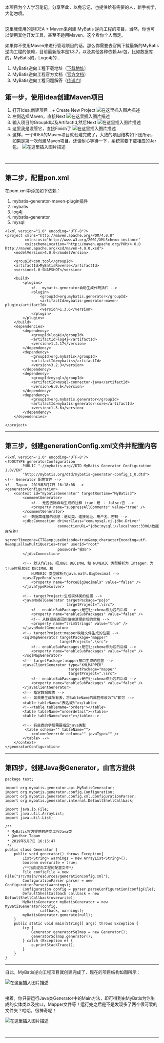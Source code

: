 本项目为个人学习笔记，分享至此，以免忘记，也提供给有需要的人，新手初学，大佬勿喷。

<br>
这里我使用的是IDEA + Maven来创建 MyBatis 逆向工程的项目，当然，你也可以使用其他开发工具，甚至不适用Maven，这个看你个人而定。

如果你不使用Maven来进行管理项目的话，那么你需要去官网下载最新的MyBatis逆向工程的依赖，目前最新版本是1.3.7，以及其他各种依赖Jar包，比如数据库的，MyBatis的，Logo4j的...

1. MyBatis逆向工程下载地址（[下载地址](https://github.com/mybatis/generator/releases "MyBatis逆向工程下载地址")）
2. MyBatis逆向工程官方文档（[官方文档](http://www.mybatis.org/generator/ "MyBatis逆向工程官方文档")）
3. MyBatis逆向工程问题解答（[传送门](http://www.baidu.com "MyBatis逆向工程万能解决")）

## 第一步，使用Idea创建Maven项目

1. 打开Idea,新建项目：+ Create New Project
![在这里插入图片描述](https://img-blog.csdnimg.cn/20190507184033294.png?x-oss-process=image/watermark,type_ZmFuZ3poZW5naGVpdGk,shadow_10,text_aHR0cHM6Ly9ibG9nLmNzZG4ubmV0L3UwMTEyNzkwMDI=,size_16,color_FFFFFF,t_70)
2. 左侧选择Maven，直接Next
![在这里插入图片描述](https://img-blog.csdnimg.cn/20190507184106155.png?x-oss-process=image/watermark,type_ZmFuZ3poZW5naGVpdGk,shadow_10,text_aHR0cHM6Ly9ibG9nLmNzZG4ubmV0L3UwMTEyNzkwMDI=,size_16,color_FFFFFF,t_70)
3. 输入项目的GroupId以及ArtifactId,然后Next
![在这里插入图片描述](https://img-blog.csdnimg.cn/20190507184113915.png?x-oss-process=image/watermark,type_ZmFuZ3poZW5naGVpdGk,shadow_10,text_aHR0cHM6Ly9ibG9nLmNzZG4ubmV0L3UwMTEyNzkwMDI=,size_16,color_FFFFFF,t_70)
4. 这里我是没管它，直接Finish了
![在这里插入图片描述](https://img-blog.csdnimg.cn/20190507184120876.png?x-oss-process=image/watermark,type_ZmFuZ3poZW5naGVpdGk,shadow_10,text_aHR0cHM6Ly9ibG9nLmNzZG4ubmV0L3UwMTEyNzkwMDI=,size_16,color_FFFFFF,t_70)
5. 这样，一个IDEA的Maven项目就创建完成了，大致的项目结构如下图所示，如果是第一次创建Maven项目，还请耐心等待一下，系统需要下载相应的Jar包。
![在这里插入图片描述](https://img-blog.csdnimg.cn/20190507184131900.png?x-oss-process=image/watermark,type_ZmFuZ3poZW5naGVpdGk,shadow_10,text_aHR0cHM6Ly9ibG9nLmNzZG4ubmV0L3UwMTEyNzkwMDI=,size_16,color_FFFFFF,t_70)
<br>
<hr>

## 第二步，配置pon.xml
在pom.xml中添加如下依赖：
<p>

 1. mybatis-generator-maven-plugin插件
 2. mybatis
 3. log4j
 4. mybatis-generator
 5. mysql<br></p>

```
<?xml version="1.0" encoding="UTF-8"?>
<project xmlns="http://maven.apache.org/POM/4.0.0"
         xmlns:xsi="http://www.w3.org/2001/XMLSchema-instance"
         xsi:schemaLocation="http://maven.apache.org/POM/4.0.0 http://maven.apache.org/xsd/maven-4.0.0.xsd">
    <modelVersion>4.0.0</modelVersion>

    <groupId>com.tool</groupId>
    <artifactId>MyBatisReverse</artifactId>
    <version>1.0-SNAPSHOT</version>

    <build>
        <plugins>
            <!-- mybatis-generator自动生成代码插件 -->
            <plugin>
                <groupId>org.mybatis.generator</groupId>
                <artifactId>mybatis-generator-maven-plugin</artifactId>
                <version>1.3.6</version>
            </plugin>
        </plugins>
    </build>
    <dependencies>
        <dependency>
            <groupId>log4j</groupId>
            <artifactId>log4j</artifactId>
            <version>1.2.17</version>
        </dependency>
        <dependency>
            <groupId>org.mybatis</groupId>
            <artifactId>mybatis</artifactId>
            <version>3.2.3</version>
        </dependency>
        <dependency>
            <groupId>mysql</groupId>
            <artifactId>mysql-connector-java</artifactId>
            <version>6.0.6</version>
        </dependency>
        <dependency>
            <groupId>org.mybatis.generator</groupId>
            <artifactId>mybatis-generator-core</artifactId>
            <version>1.3.6</version>
        </dependency>
    </dependencies>

</project>
```

<hr>

## 第三步，创建generationConfig.xml文件并配置内容

```
<?xml version='1.0' encoding='UTF-8'?>
<!DOCTYPE generatorConfiguration
        PUBLIC "-//mybatis.org//DTD MyBatis Generator Configuration 1.0//EN"
        "http://mybatis.org/dtd/mybatis-generator-config_1_0.dtd">
<!-- Generator 配置文件 -->
<!-- Tapan  2019年5月7日 16:18:08 -->
<generatorConfiguration>
    <context id="mybatisGenerator" targetRuntime="MyBatis3">
        <commentGenerator>
            <!-- 是否去除自动生成的注释 true：是 ： false:否 -->
            <property name="suppressAllComments" value="true" />
        </commentGenerator>
        <!--数据库连接的信息：驱动类、连接地址、用户名、密码 -->
        <jdbcConnection driverClass="com.mysql.cj.jdbc.Driver"
                        connectionURL="jdbc:mysql://localhost:3306/数据库名称?
                                serverTimezone=CTT&amp;useUnicode=true&amp;characterEncoding=utf-8&amp;allowMultiQueries=true" userId="root"
                        password="密码">
        </jdbcConnection>

        <!-- 默认false，把JDBC DECIMAL 和 NUMERIC 类型解析为 Integer，为 true时把JDBC DECIMAL 和
            NUMERIC 类型解析为java.math.BigDecimal -->
        <javaTypeResolver>
            <property name="forceBigDecimals" value="false" />
        </javaTypeResolver>

        <!-- targetProject:生成实体类的位置 -->
        <javaModelGenerator targetPackage="pojo"
                            targetProject=".\src">
            <!-- enableSubPackages:是否让schema作为包的后缀 -->
            <property name="enableSubPackages" value="false" />
            <!-- 从数据库返回的值被清理前后的空格 -->
            <property name="trimStrings" value="true" />
        </javaModelGenerator>
        <!-- targetProject:mapper映射文件生成的位置 -->
        <sqlMapGenerator targetPackage="mapper"
                         targetProject=".\src">
            <!-- enableSubPackages:是否让schema作为包的后缀 -->
            <property name="enableSubPackages" value="false" />
        </sqlMapGenerator>
        <!-- targetPackage：mapper接口生成的位置 -->
        <javaClientGenerator type="XMLMAPPER"
                             targetPackage="mapper"
                             targetProject=".\src">
            <!-- enableSubPackages:是否让schema作为包的后缀 -->
            <property name="enableSubPackages" value="false" />
        </javaClientGenerator>
        <!-- 指定数据库表 -->
        <!-- 如果要生成所有表，将tableName的属性修改为“%”即可 -->
        <table tableName="表名或%"></table>
        <!--<table tableName="orders"></table>
        <table tableName="orderdetail"></table>
        <table tableName="user"></table>-->

        <!-- 有些表的字段需要指定java类型
         <table schema="" tableName="">
            <columnOverride column="" javaType="" />
        </table> -->
    </context>
</generatorConfiguration>
```

 
 <hr>
 
## 第四步，创建Java类Generator，由官方提供

```
package test;

import org.mybatis.generator.api.MyBatisGenerator;
import org.mybatis.generator.config.Configuration;
import org.mybatis.generator.config.xml.ConfigurationParser;
import org.mybatis.generator.internal.DefaultShellCallback;

import java.io.File;
import java.util.ArrayList;
import java.util.List;

/**
 * MyBatis官方提供的逆向工程Java类
 * @author Tapan
 * 2019年5月7日 16:15:47
 */
public class Generator {
    public void generator() throws Exception{
        List<String> warnings = new ArrayList<String>();
        boolean overwrite = true;
        /**指向逆向工程的配置文件*/
        File configFile = new File("src/main/resources/generationConfig.xml");
        ConfigurationParser parser = new ConfigurationParser(warnings);
        Configuration config = parser.parseConfiguration(configFile);
        DefaultShellCallback callback = new DefaultShellCallback(overwrite);
        MyBatisGenerator myBatisGenerator = new MyBatisGenerator(config,
                callback, warnings);
        myBatisGenerator.generate(null);
    }
    public static void main(String[] args) throws Exception {
        try {
            Generator generatorSqlmap = new Generator();
            generatorSqlmap.generator();
        } catch (Exception e) {
            e.printStackTrace();
        }
    }
}

```

<hr>
自此，MyBatis逆向工程项目就创建完成了，现在的项目结构如图所示：

![在这里插入图片描述](https://img-blog.csdnimg.cn/20190507184441227.png?x-oss-process=image/watermark,type_ZmFuZ3poZW5naGVpdGk,shadow_10,text_aHR0cHM6Ly9ibG9nLmNzZG4ubmV0L3UwMTEyNzkwMDI=,size_16,color_FFFFFF,t_70)

<br>
接着，你只要运行Java类Generator中的Main方法，即可得到由MyBatis为你生成的实体类以及接口，Mapper文件等！运行完之后是不是发现多了两个很可爱的文件夹？哈哈，很神奇呢！

![在这里插入图片描述](https://img-blog.csdnimg.cn/20190507184634729.png?x-oss-process=image/watermark,type_ZmFuZ3poZW5naGVpdGk,shadow_10,text_aHR0cHM6Ly9ibG9nLmNzZG4ubmV0L3UwMTEyNzkwMDI=,size_16,color_FFFFFF,t_70)

<br><hr>
